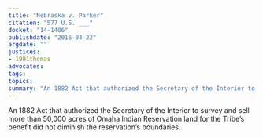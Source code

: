 ```yaml
---
title: "Nebraska v. Parker"
citation: "577 U.S. ___"
docket: "14-1406"
publishdate: "2016-03-22"
argdate: ""
justices:
- 1991thomas
advocates:
tags:
topics:
summary: "An 1882 Act that authorized the Secretary of the Interior to survey and sell more than 50,000 acres of Omaha Indian Reservation land for the Tribe’s benefit did not diminish the reservation’s boundaries."
---
```

An 1882 Act that authorized the Secretary of the Interior to survey and sell more than 50,000 acres of Omaha Indian Reservation land for the Tribe’s benefit did not diminish the reservation’s boundaries.

